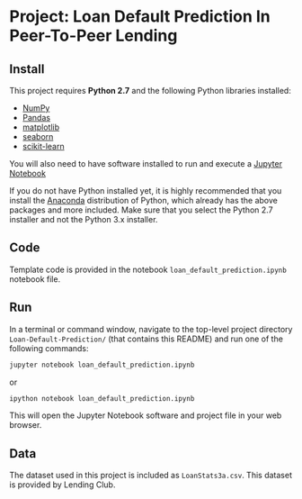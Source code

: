 # Project: Loan Default Prediction In Peer-To-Peer Lending

## Install

This project requires **Python 2.7** and the following Python libraries installed:

- [NumPy](http://www.numpy.org/)
- [Pandas](http://pandas.pydata.org)
- [matplotlib](http://matplotlib.org/)
- [seaborn](http://seaborn.pydata.org/)
- [scikit-learn](http://scikit-learn.org/stable/)

You will also need to have software installed to run and execute a [Jupyter Notebook](http://ipython.org/notebook.html)

If you do not have Python installed yet, it is highly recommended that you install the [Anaconda](http://continuum.io/downloads) distribution of Python, which already has the above packages and more included. Make sure that you select the Python 2.7 installer and not the Python 3.x installer.

## Code

Template code is provided in the notebook `loan_default_prediction.ipynb` notebook file.

## Run

In a terminal or command window, navigate to the top-level project directory `Loan-Default-Prediction/` (that contains this README) and run one of the following commands:

```bash
jupyter notebook loan_default_prediction.ipynb
```
or
```bash
ipython notebook loan_default_prediction.ipynb
```

This will open the Jupyter Notebook software and project file in your web browser.

## Data

The dataset used in this project is included as `LoanStats3a.csv`. This dataset is provided by Lending Club. 
